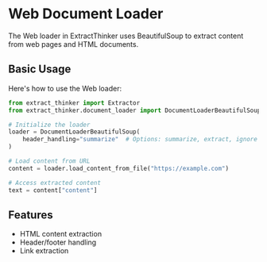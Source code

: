 # Web Document Loader

The Web loader in ExtractThinker uses BeautifulSoup to extract content from web pages and HTML documents.

## Basic Usage

Here's how to use the Web loader:

```python
from extract_thinker import Extractor
from extract_thinker.document_loader import DocumentLoaderBeautifulSoup

# Initialize the loader
loader = DocumentLoaderBeautifulSoup(
    header_handling="summarize"  # Options: summarize, extract, ignore
)

# Load content from URL
content = loader.load_content_from_file("https://example.com")

# Access extracted content
text = content["content"]
```

## Features

- HTML content extraction
- Header/footer handling
- Link extraction
